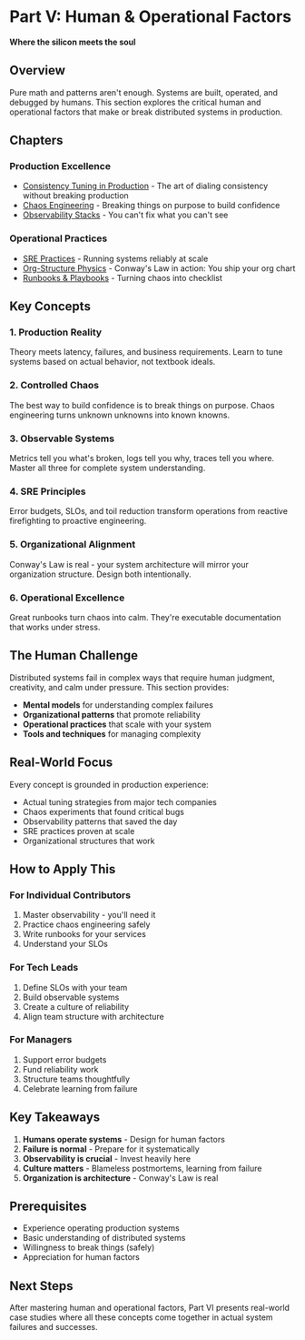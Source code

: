 # Part V: Human & Operational Factors

**Where the silicon meets the soul**

## Overview

Pure math and patterns aren't enough. Systems are built, operated, and debugged by humans. This section explores the critical human and operational factors that make or break distributed systems in production.

## Chapters

### Production Excellence
- [Consistency Tuning in Production](consistency-tuning.md) - The art of dialing consistency without breaking production
- [Chaos Engineering](chaos-engineering.md) - Breaking things on purpose to build confidence
- [Observability Stacks](observability-stacks.md) - You can't fix what you can't see

### Operational Practices
- [SRE Practices](sre-practices.md) - Running systems reliably at scale
- [Org-Structure Physics](org-structure.md) - Conway's Law in action: You ship your org chart
- [Runbooks & Playbooks](runbooks-playbooks.md) - Turning chaos into checklist

## Key Concepts

### 1. **Production Reality**
Theory meets latency, failures, and business requirements. Learn to tune systems based on actual behavior, not textbook ideals.

### 2. **Controlled Chaos**
The best way to build confidence is to break things on purpose. Chaos engineering turns unknown unknowns into known knowns.

### 3. **Observable Systems**
Metrics tell you what's broken, logs tell you why, traces tell you where. Master all three for complete system understanding.

### 4. **SRE Principles**
Error budgets, SLOs, and toil reduction transform operations from reactive firefighting to proactive engineering.

### 5. **Organizational Alignment**
Conway's Law is real - your system architecture will mirror your organization structure. Design both intentionally.

### 6. **Operational Excellence**
Great runbooks turn chaos into calm. They're executable documentation that works under stress.

## The Human Challenge

Distributed systems fail in complex ways that require human judgment, creativity, and calm under pressure. This section provides:

- **Mental models** for understanding complex failures
- **Organizational patterns** that promote reliability
- **Operational practices** that scale with your system
- **Tools and techniques** for managing complexity

## Real-World Focus

Every concept is grounded in production experience:
- Actual tuning strategies from major tech companies
- Chaos experiments that found critical bugs
- Observability patterns that saved the day
- SRE practices proven at scale
- Organizational structures that work

## How to Apply This

### For Individual Contributors
1. Master observability - you'll need it
2. Practice chaos engineering safely
3. Write runbooks for your services
4. Understand your SLOs

### For Tech Leads
1. Define SLOs with your team
2. Build observable systems
3. Create a culture of reliability
4. Align team structure with architecture

### For Managers
1. Support error budgets
2. Fund reliability work
3. Structure teams thoughtfully
4. Celebrate learning from failure

## Key Takeaways

1. **Humans operate systems** - Design for human factors
2. **Failure is normal** - Prepare for it systematically
3. **Observability is crucial** - Invest heavily here
4. **Culture matters** - Blameless postmortems, learning from failure
5. **Organization is architecture** - Conway's Law is real

## Prerequisites

- Experience operating production systems
- Basic understanding of distributed systems
- Willingness to break things (safely)
- Appreciation for human factors

## Next Steps

After mastering human and operational factors, Part VI presents real-world case studies where all these concepts come together in actual system failures and successes.